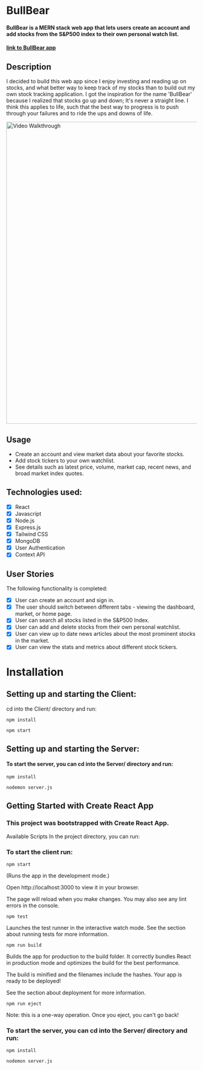 # BullBear

#### BullBear is a MERN stack web app that lets users create an account and add stocks from the S&P500 index to their own personal watch list.

#### [link to BullBear app](https://bullbearmarket.net/)

## Description

I decided to build this web app since I enjoy investing and reading up on stocks, and what better way to keep track of my stocks than to build out my own stock tracking application. I got the inspiration for the name 'BullBear' because I realized that stocks go up and down; It's never a straight line. I think this applies to life, such that the best way to progress is to push through your failures and to ride the ups and downs of life.

<img src='https://media.giphy.com/media/y2MiRCRQREOGq16e7E/giphy.gif' title='BullBear Video Walkthrough' width='800' height='auto' alt='Video Walkthrough' />

## Usage

- Create an account and view market data about your favorite stocks.
- Add stock tickers to your own watchlist.
- See details such as latest price, volume, market cap, recent news, and broad market index quotes.

## Technologies used:

- [x] React
- [x] Javascript
- [x] Node.js
- [x] Express.js
- [x] Tailwind CSS
- [x] MongoDB
- [x] User Authentication
- [x] Context API

## User Stories

The following functionality is completed:

- [x] User can create an account and sign in.
- [x] The user should switch between different tabs - viewing the dashboard, market, or home page.
- [x] User can search all stocks listed in the S&P500 Index.
- [x] User can add and delete stocks from their own personal watchlist.
- [x] User can view up to date news articles about the most prominent stocks in the market.
- [x] User can view the stats and metrics about different stock tickers.

# Installation

## Setting up and starting the Client:

cd into the Client/ directory and run:

```
npm install
```

```
npm start
```

## Setting up and starting the Server:

#### To start the server, you can cd into the Server/ directory and run:

```
npm install
```

```
nodemon server.js
```

## Getting Started with Create React App

### This project was bootstrapped with Create React App.

Available Scripts
In the project directory, you can run:

### To start the client run:

```
npm start
```

(Runs the app in the development mode.)

Open http://localhost:3000 to view it in your browser.

The page will reload when you make changes.
You may also see any lint errors in the console.

```
npm test
```

Launches the test runner in the interactive watch mode.
See the section about running tests for more information.

```
npm run build
```

Builds the app for production to the build folder.
It correctly bundles React in production mode and optimizes the build for the best performance.

The build is minified and the filenames include the hashes.
Your app is ready to be deployed!

See the section about deployment for more information.

```
npm run eject
```

Note: this is a one-way operation. Once you eject, you can't go back!

### To start the server, you can cd into the Server/ directory and run:

```
npm install
```

```
nodemon server.js
```
